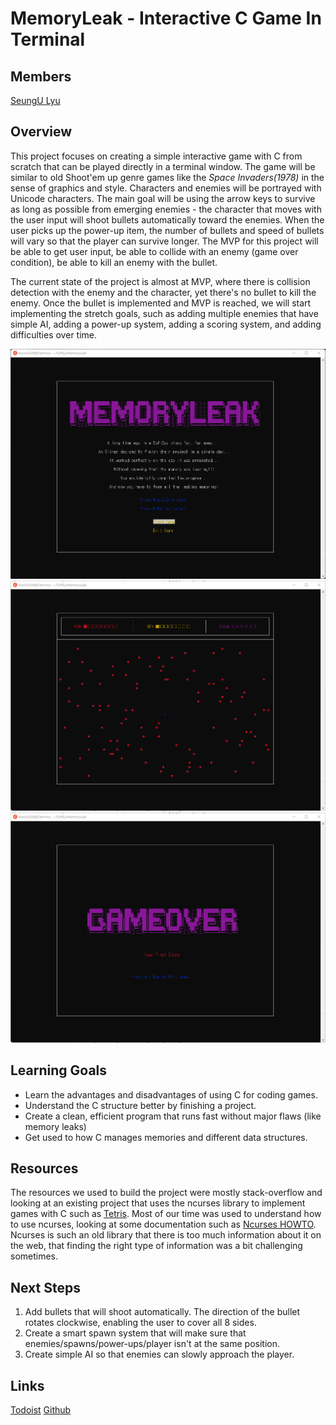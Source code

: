 # MemoryLeak - Interactive C Game In Terminal

## Members
[SeungU Lyu](https://github.com/SeunguLyu)

## Overview
This project focuses on creating a simple interactive game with C from scratch that can be played directly in a terminal window. The game will be similar to old Shoot'em up genre games like the *Space Invaders(1978)* in the sense of graphics and style. Characters and enemies will be portrayed with Unicode characters. The main goal will be using the arrow keys to survive as long as possible from emerging enemies - the character that moves with the user input will shoot bullets automatically toward the enemies. When the user picks up the power-up item, the number of bullets and speed of bullets will vary so that the player can survive longer. The MVP for this project will be able to get user input, be able to collide with an enemy (game over condition), be able to kill an enemy with the bullet.

The current state of the project is almost at MVP, where there is collision detection with the enemy and the character, yet there's no bullet to kill the enemy. Once the bullet is implemented and MVP is reached, we will start implementing the stretch goals, such as adding multiple enemies that have simple AI, adding a power-up system, adding a scoring system, and adding difficulties over time. 

![](/reports/img1.png)
![](/reports/img2.png)
![](/reports/img3.png)

## Learning Goals
- Learn the advantages and disadvantages of using C for coding games.
- Understand the C structure better by finishing a project.
- Create a clean, efficient program that runs fast without major flaws (like memory leaks)
- Get used to how C manages memories and different data structures.

## Resources
The resources we used to build the project were mostly stack-overflow and looking at an existing project that uses the ncurses library to implement games with C such as [Tetris](https://github.com/brenns10/tetris). Most of our time was used to understand how to use ncurses, looking at some documentation such as [Ncurses HOWTO](https://tldp.org/HOWTO/NCURSES-Programming-HOWTO/). Ncurses is such an old library that there is too much information about it on the web, that finding the right type of information was a bit challenging sometimes.

## Next Steps
1. Add bullets that will shoot automatically. The direction of the bullet rotates clockwise, enabling the user to cover all 8 sides.
2. Create a smart spawn system that will make sure that enemies/spawns/power-ups/player isn't at the same position.
3. Create simple AI so that enemies can slowly approach the player.

## Links
[Todoist](https://todoist.com/app/project/2285818211)
[Github](https://github.com/SeunguLyu/SoftSysMemoryLeak)
